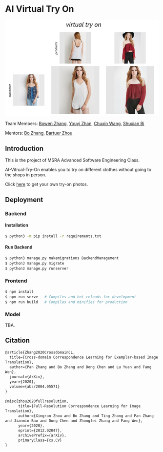 # AI Virtual Try On

![](./imgs/results.png)

Team Members: [Bowen Zhang](https://github.com/ForeverFancy), [Youyi Zhan](https://github.com/1231234zhan), [Chuxin Wang](https://github.com/XinYuan-believe), [Shuxian Bi](https://github.com/GabyUSTC)

Mentors: [Bo Zhang](https://www.microsoft.com/en-us/research/people/zhanbo/), [Bartuer Zhou](https://www.researchgate.net/profile/Bartuer_Zhou)

## Introduction

This is the project of MSRA Advanced Software Engineering Class.

AI-Vitrual-Try-On enables you to try on different clothes without going to the shops in person.

Click [here](http://172.23.234.84/) to get your own try-on photos.

## Deployment

### Backend

#### Installation

```bash
$ python3 -m pip install -r requirements.txt
```

#### Run Backend

```bash
$ python3 manage.py makemigrations BackendManagement
$ python3 manage.py migrate
$ python3 manage.py runserver
```

### Frontend

```bash
$ npm install
$ npm run serve   # Compiles and hot-reloads for development
$ npm run build   # Compiles and minifies for production
```
### Model

TBA.

## Citation

```
@article{Zhang2020CrossdomainCL,
  title={Cross-domain Correspondence Learning for Exemplar-based Image Translation},
  author={Pan Zhang and Bo Zhang and Dong Chen and Lu Yuan and Fang Wen},
  journal={ArXiv},
  year={2020},
  volume={abs/2004.05571}
}

@misc{zhou2020fullresolution,
      title={Full-Resolution Correspondence Learning for Image Translation}, 
      author={Xingran Zhou and Bo Zhang and Ting Zhang and Pan Zhang and Jianmin Bao and Dong Chen and Zhongfei Zhang and Fang Wen},
      year={2020},
      eprint={2012.02047},
      archivePrefix={arXiv},
      primaryClass={cs.CV}
}
```